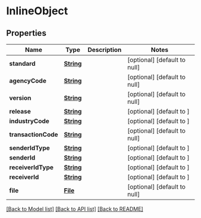 # InlineObject
## Properties

Name | Type | Description | Notes
------------ | ------------- | ------------- | -------------
**standard** | [**String**](string.md) |  | [optional] [default to null]
**agencyCode** | [**String**](string.md) |  | [optional] [default to null]
**version** | [**String**](string.md) |  | [optional] [default to null]
**release** | [**String**](string.md) |  | [optional] [default to ]
**industryCode** | [**String**](string.md) |  | [optional] [default to ]
**transactionCode** | [**String**](string.md) |  | [optional] [default to null]
**senderIdType** | [**String**](string.md) |  | [optional] [default to ]
**senderId** | [**String**](string.md) |  | [optional] [default to ]
**receiverIdType** | [**String**](string.md) |  | [optional] [default to ]
**receiverId** | [**String**](string.md) |  | [optional] [default to ]
**file** | [**File**](file.md) |  | [optional] [default to null]

[[Back to Model list]](../README.md#documentation-for-models) [[Back to API list]](../README.md#documentation-for-api-endpoints) [[Back to README]](../README.md)

